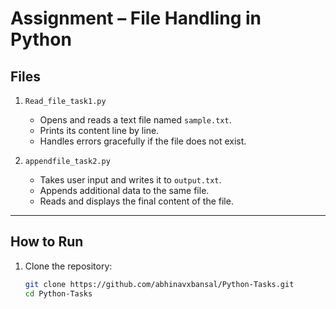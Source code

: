 # Assignment – File Handling in Python

## Files
1. `Read_file_task1.py`  
   - Opens and reads a text file named `sample.txt`.  
   - Prints its content line by line.  
   - Handles errors gracefully if the file does not exist.  

2. `appendfile_task2.py`  
   - Takes user input and writes it to `output.txt`.  
   - Appends additional data to the same file.  
   - Reads and displays the final content of the file.  

---

## How to Run
1. Clone the repository:
   ```bash
   git clone https://github.com/abhinavxbansal/Python-Tasks.git
   cd Python-Tasks

